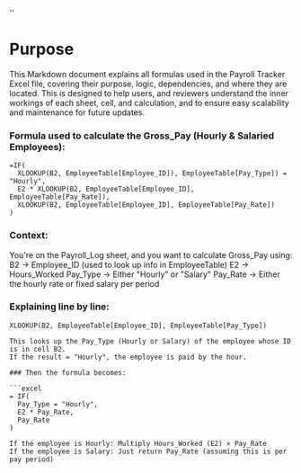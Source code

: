 ''<h1>Purpose</h1>

This Markdown document explains all formulas used in the Payroll Tracker Excel file, covering their purpose, logic, dependencies, and where they are located. This is designed to help users, and reviewers understand the inner workings of each sheet, cell, and calculation, and to ensure easy scalability and maintenance for future updates.

### Formula used to calculate the Gross_Pay (Hourly & Salaried Employees):

```excel 
=IF(
  XLOOKUP(B2, EmployeeTable[Employee_ID]), EmployeeTable[Pay_Type]) = "Hourly",
  E2 * XLOOKUP(B2, EmployeeTable[Employee_ID], EmployeeTable[Pay_Rate]),
  XLOOKUP(B2, EmployeeTable[Employee_ID], EmployeeTable[Pay_Rate])
)
```

### Context:

You're on the Payroll_Log sheet, and you want to calculate Gross_Pay using:
B2 → Employee_ID (used to look up info in EmployeeTable)
E2 → Hours_Worked
Pay_Type → Either "Hourly" or "Salary"
Pay_Rate → Either the hourly rate or fixed salary per period

### Explaining line by line:

```excel
XLOOKUP(B2, EmployeeTable[Employee_ID], EmployeeTable[Pay_Type])

This looks up the Pay_Type (Hourly or Salary) of the employee whose ID is in cell B2.
If the result = "Hourly", the employee is paid by the hour.

### Then the formula becomes:

```excel
= IF(
  Pay_Type = "Hourly",
  E2 * Pay_Rate,
  Pay_Rate
)

If the employee is Hourly: Multiply Hours_Worked (E2) × Pay_Rate
If the employee is Salary: Just return Pay_Rate (assuming this is per pay period)

